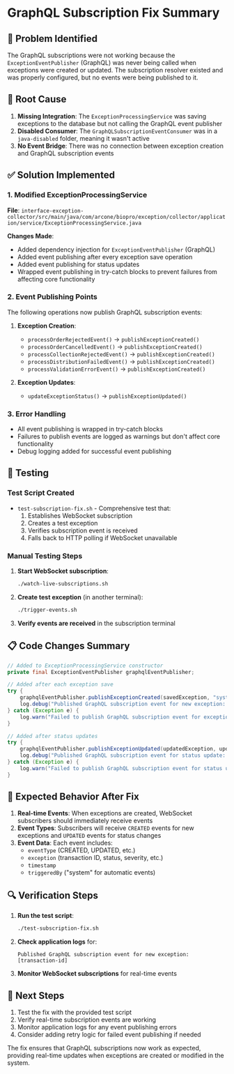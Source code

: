 # GraphQL Subscription Fix Summary

## 🐛 Problem Identified

The GraphQL subscriptions were not working because the `ExceptionEventPublisher` (GraphQL) was never being called when exceptions were created or updated. The subscription resolver existed and was properly configured, but no events were being published to it.

## 🔧 Root Cause

1. **Missing Integration**: The `ExceptionProcessingService` was saving exceptions to the database but not calling the GraphQL event publisher
2. **Disabled Consumer**: The `GraphQLSubscriptionEventConsumer` was in a `java-disabled` folder, meaning it wasn't active
3. **No Event Bridge**: There was no connection between exception creation and GraphQL subscription events

## ✅ Solution Implemented

### 1. Modified ExceptionProcessingService

**File**: `interface-exception-collector/src/main/java/com/arcone/biopro/exception/collector/application/service/ExceptionProcessingService.java`

**Changes Made**:
- Added dependency injection for `ExceptionEventPublisher` (GraphQL)
- Added event publishing after every exception save operation
- Added event publishing for status updates
- Wrapped event publishing in try-catch blocks to prevent failures from affecting core functionality

### 2. Event Publishing Points

The following operations now publish GraphQL subscription events:

1. **Exception Creation**:
   - `processOrderRejectedEvent()` → `publishExceptionCreated()`
   - `processOrderCancelledEvent()` → `publishExceptionCreated()`
   - `processCollectionRejectedEvent()` → `publishExceptionCreated()`
   - `processDistributionFailedEvent()` → `publishExceptionCreated()`
   - `processValidationErrorEvent()` → `publishExceptionCreated()`

2. **Exception Updates**:
   - `updateExceptionStatus()` → `publishExceptionUpdated()`

### 3. Error Handling

- All event publishing is wrapped in try-catch blocks
- Failures to publish events are logged as warnings but don't affect core functionality
- Debug logging added for successful event publishing

## 🧪 Testing

### Test Script Created
- `test-subscription-fix.sh` - Comprehensive test that:
  1. Establishes WebSocket subscription
  2. Creates a test exception
  3. Verifies subscription event is received
  4. Falls back to HTTP polling if WebSocket unavailable

### Manual Testing Steps

1. **Start WebSocket subscription**:
   ```bash
   ./watch-live-subscriptions.sh
   ```

2. **Create test exception** (in another terminal):
   ```bash
   ./trigger-events.sh
   ```

3. **Verify events are received** in the subscription terminal

## 📋 Code Changes Summary

```java
// Added to ExceptionProcessingService constructor
private final ExceptionEventPublisher graphqlEventPublisher;

// Added after each exception save
try {
    graphqlEventPublisher.publishExceptionCreated(savedException, "system");
    log.debug("Published GraphQL subscription event for new exception: {}", savedException.getTransactionId());
} catch (Exception e) {
    log.warn("Failed to publish GraphQL subscription event for exception: {}", savedException.getTransactionId(), e);
}

// Added after status updates
try {
    graphqlEventPublisher.publishExceptionUpdated(updatedException, updatedBy);
    log.debug("Published GraphQL subscription event for status update: {}", updatedException.getTransactionId());
} catch (Exception e) {
    log.warn("Failed to publish GraphQL subscription event for status update: {}", updatedException.getTransactionId(), e);
}
```

## 🎯 Expected Behavior After Fix

1. **Real-time Events**: When exceptions are created, WebSocket subscribers should immediately receive events
2. **Event Types**: Subscribers will receive `CREATED` events for new exceptions and `UPDATED` events for status changes
3. **Event Data**: Each event includes:
   - `eventType` (CREATED, UPDATED, etc.)
   - `exception` (transaction ID, status, severity, etc.)
   - `timestamp`
   - `triggeredBy` ("system" for automatic events)

## 🔍 Verification Steps

1. **Run the test script**:
   ```bash
   ./test-subscription-fix.sh
   ```

2. **Check application logs** for:
   ```
   Published GraphQL subscription event for new exception: [transaction-id]
   ```

3. **Monitor WebSocket subscriptions** for real-time events

## 🚀 Next Steps

1. Test the fix with the provided test script
2. Verify real-time subscription events are working
3. Monitor application logs for any event publishing errors
4. Consider adding retry logic for failed event publishing if needed

The fix ensures that GraphQL subscriptions now work as expected, providing real-time updates when exceptions are created or modified in the system.